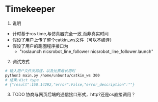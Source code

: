 # Timekeeper


1. 说明
- 计时基于ros time,与仿真器完全一致,而非真实时间
- 假设了用户上传了整个catkin_ws文件（可以不编译）
- 假设了用户的跑圈程序接口为
    - "roslaunch  nicsrobot_line_follower nicsrobot_line_follower.launch"

2. 调试方式
```sh
# 输入用户文件夹路径，以及比赛最长用时
python3 main.py /home/unbuntu/catkin_ws 300
# 结果:dict type
# {"result":160.14292,"error":False,"error_description":""}
```

3. TODO
协商与网页后端的通信接口形式，http?还是os直接调用？